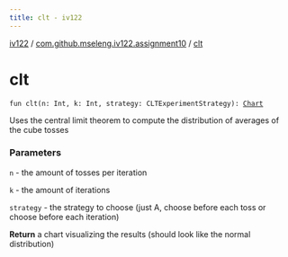 ```yaml
---
title: clt - iv122
---
```


[iv122](../index.md) / [com.github.mseleng.iv122.assignment10](index.md) / [clt](.)

# clt

`fun clt(n: Int, k: Int, strategy: CLTExperimentStrategy): `[`Chart`](../com.github.mseleng.iv122.util/-chart/index.md)

Uses the central limit theorem to compute the distribution of averages of the cube tosses

### Parameters

`n` - the amount of tosses per iteration

`k` - the amount of iterations

`strategy` - the strategy to choose (just A, choose before each toss or choose before each iteration)

**Return**
a chart visualizing the results (should look like the normal distribution)


